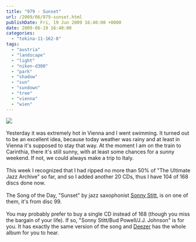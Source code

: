 ```yaml
---
title: "979 - Sunset"
url: /2009/06/979-sunset.html
publishDate: Fri, 19 Jun 2009 16:40:00 +0000
date: 2009-06-19 16:40:00
categories: 
  - "tokina-11-162-8"
tags: 
  - "austria"
  - "landscape"
  - "light"
  - "nikon-d300"
  - "park"
  - "shadow"
  - "sun"
  - "sundown"
  - "tree"
  - "vienna"
  - "wien"
---
```

<a href="https://d25zfm9zpd7gm5.cloudfront.net/1200x1200/2009/20090618_200043_ps.jpg" target="_blank"><img src="https://d25zfm9zpd7gm5.cloudfront.net/0600x0600/2009/20090618_200043_ps.jpg"/></a><br/><br/>Yesterday it was extremely hot in Vienna and I went swimming. It turned out to be an excellent idea, because today weather was rainy and at least in Vienna it's supposed to stay that way. At the moment I am on the train to Carinthia, there it's still sunny, with at least some chances for a sunny weekend. If not, we could always make a trip to Italy.<br/><br/> This week I recognized that I had ripped no more than 50% of "The Ultimate Jazz Archive" so far, and so I added another 20 CDs, thus I have 104 of 168 discs done now.<br/><br/>The Song of the Day, "Sunset" by jazz saxophonist <a href="http://en.wikipedia.org/wiki/Sonny_Stitt" target="_blank">Sonny Stitt</a>, is on one of them, it's from disc 99.<br/><br/> You may probably prefer to buy a single CD instead of 168 (though you miss the bargain of your life). If so, "Sonny Stitt/Bud Powell/J.J. Johnson" is for you. It has exactly the same version of the song and <a href="http://www.deezer.com/#music/album/124830" target="_blank">Deezer</a> has the whole album for you to hear.
